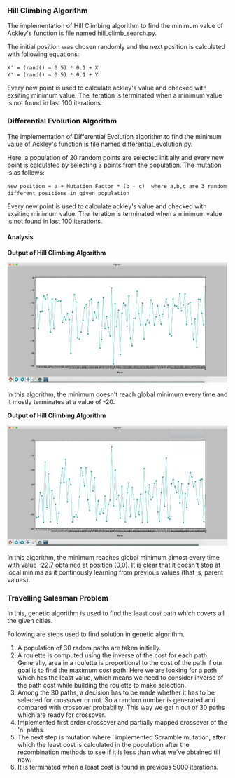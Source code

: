 ### Hill Climbing Algorithm
The implementation of Hill Climbing algorithm to find the minimum value of Ackley's function is file named hill_climb_search.py.

The initial position was chosen randomly and the next position is calculated with following equations:

    X' = (rand() – 0.5) * 0.1 + X
    Y' = (rand() – 0.5) * 0.1 + Y
    
Every new point is used to calculate ackley's value and checked with exsiting minimum value. The iteration is terminated when a minimum value is not found in last 100 iterations.

### Differential Evolution Algorithm
The implementation of Differential Evolution algorithm to find the minimum value of Ackley's function is file named differential_evolution.py.

Here, a population of 20 random points are selected initially and every new point is calculated by selecting 3 points from the population.
The mutation is as follows:

    New_position = a + Mutation_Factor * (b - c)  where a,b,c are 3 random different positions in given population

Every new point is used to calculate ackley's value and checked with exsiting minimum value. The iteration is terminated when a minimum value is not found in last 100 iterations.


#### Analysis

**Output of Hill Climbing Algorithm**

![Hill Climbing Algorithm](figure_1.JPG)

In this algorithm, the minimum doesn't reach global minimum every time and it mostly terminates at a value of -20.

**Output of Hill Climbing Algorithm**

![Differential Evolution Algorithm](figure_2.JPG)

In this algorithm, the minimum reaches global minimum almost every time with value -22.7 obtained at position (0,0). It is clear that it doesn't stop at local minima as it continously learning from previous values (that is, parent values).


### Travelling Salesman Problem

In this, genetic algorithm is used to find the least cost path which covers all the given cities.

Following are steps used to find solution in genetic algorithm.

1. A population of 30 radom paths are taken initially.
2. A roulette is computed using the inverse of the cost for each path. Generally, area in a roulette is proportional to the cost of the path if our goal is to find the maximum cost path. Here we are looking for a path which has the least value, which means we need to consider inverse of the path cost while building the roulette to make selection.
3. Among the 30 paths, a decision has to be made whether it has to be selected for crossover or not. So a random number is generated and compared with crossover probability. This way we get n out of 30 paths which are ready for crossover.
4. Implemented first order crossover and partially mapped crossover of the 'n' paths.
5. The next step is mutation where I implemented Scramble mutation, after which the least cost is calculated in the population after the recombination methods to see if it is less than what we've obtained till now. 
6. It is terminated when a least cost is found in previous 5000 iterations.



